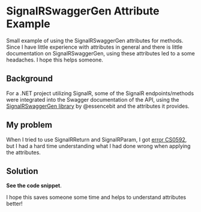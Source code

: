 # SignalRSwaggerGen Attribute Example
Small example of using the SignalRSwaggerGen attributes for methods. Since I have little experience with attributes in general and there is little documentation on SignalRSwaggerGen, using these attributes led to a some headaches. I hope this helps someone.

## Background
For a .NET project utilizing SignalR, some of the SignalR endpoints/methods were integrated into the Swagger documentation of the API, using the [SignalRSwaggerGen library](https://github.com/essencebit/SignalRSwaggerGen/wiki) by @essencebit and the attributes it provides.

## My problem
When I tried to use SignalRReturn and SignalRParam, I got [error CS0592](https://learn.microsoft.com/en-us/dotnet/csharp/language-reference/compiler-messages/cs0592?f1url=%3FappId%3Droslyn%26k%3Dk(CS0592)), but I had a hard time understanding what I had done wrong when applying the attributes.

## Solution
**See the code snippet**.

I hope this saves someone some time and helps to understand attributes better!
